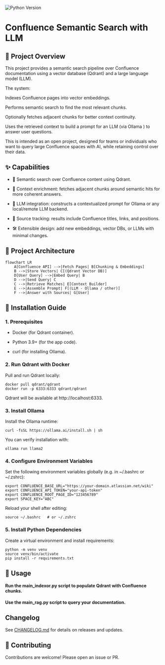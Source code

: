 ![Python Version](https://img.shields.io/badge/python-3.10%20|%203.11%20|%203.12-blue.svg)

# Confluence Semantic Search with LLM
## 📌 Project Overview

This project provides a semantic search pipeline over Confluence documentation using a vector database (Qdrant) and a large language model (LLM).

The system:

Indexes Confluence pages into vector embeddings.

Performs semantic search to find the most relevant chunks.

Optionally fetches adjacent chunks for better context continuity.

Uses the retrieved context to build a prompt for an LLM (via Ollama
) to answer user questions.

This is intended as an open project, designed for teams or individuals who want to query large Confluence spaces with AI, while retaining control over their data.

## ✨ Capabilities

- 🔎 Semantic search over Confluence content using Qdrant.

- 🧩 Context enrichment: fetches adjacent chunks around semantic hits for more coherent answers.

- 🤖 LLM integration: constructs a contextualized prompt for Ollama or any local/remote LLM backend.

- 🔗 Source tracking: results include Confluence titles, links, and positions.

- 🛠️ Extensible design: add new embeddings, vector DBs, or LLMs with minimal changes.

## 🔧 Project Architecture
```mermaid
flowchart LR
    A[Confluence API] -->|Fetch Pages| B[Chunking & Embeddings]
    B -->|Store Vectors| C[(Qdrant Vector DB)]
    D[User Query] -->|Embed Query| B
    D -->|Send Query| C
    C -->|Retrieve Matches| E[Context Builder]
    E -->|Assemble Prompt| F[(LLM - Ollama / other)]
    F -->|Answer with Sources| G[User]
```
## 🚀 Installation Guide
### 1. Prerequisites

- Docker (for Qdrant container).

- Python 3.9+ (for the app code).

- curl (for installing Ollama).

### 2. Run Qdrant with Docker

Pull and run Qdrant locally:

```
docker pull qdrant/qdrant
docker run -p 6333:6333 qdrant/qdrant
```


Qdrant will be available at http://localhost:6333.

### 3. Install Ollama

Install the Ollama runtime:

```
curl -fsSL https://ollama.ai/install.sh | sh
```

You can verify installation with:

```
ollama run llama2
```

### 4. Configure Environment Variables

Set the following environment variables globally (e.g. in ~/.bashrc or ~/.zshrc):

```
export CONFLUENCE_BASE_URL="https://your-domain.atlassian.net/wiki"
export CONFLUENCE_API_TOKEN="your-api-token"
export CONFLUENCE_ROOT_PAGE_ID="123456789"
export SPACE_KEY="ABC"
```

Reload your shell after editing:

```
source ~/.bashrc   # or ~/.zshrc
```

### 5. Install Python Dependencies

Create a virtual environment and install requirements:

```
python -m venv venv
source venv/bin/activate
pip install -r requirements.txt
```

## 📖 Usage

#### Run the main_indexor.py script to populate Qdrant with Confluence chunks.
#### Use the main_rag.py script to query your documentation.

## Changelog
See [CHANGELOG.md](./CHANGELOG.md) for details on releases and updates.

## 🤝 Contributing

Contributions are welcome! Please open an issue or PR.
